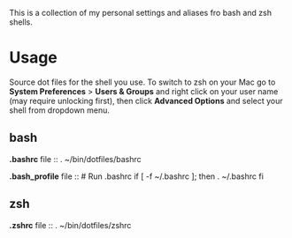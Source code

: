 This is a collection of my personal settings and aliases fro bash and zsh shells.

Usage
=====

Source dot files for the shell you use. To switch to zsh on your Mac go to **System Preferences** > **Users & Groups** and right click on your user name (may require unlocking first), then click **Advanced Options** and select your shell from dropdown menu. 

bash
----

**.bashrc** file ::
    . ~/bin/dotfiles/bashrc

**.bash_profile** file ::
    \# Run .bashrc
    if [ -f ~/.bashrc ]; then
        . ~/.bashrc
    fi

zsh
---

**.zshrc** file ::
    . ~/bin/dotfiles/zshrc